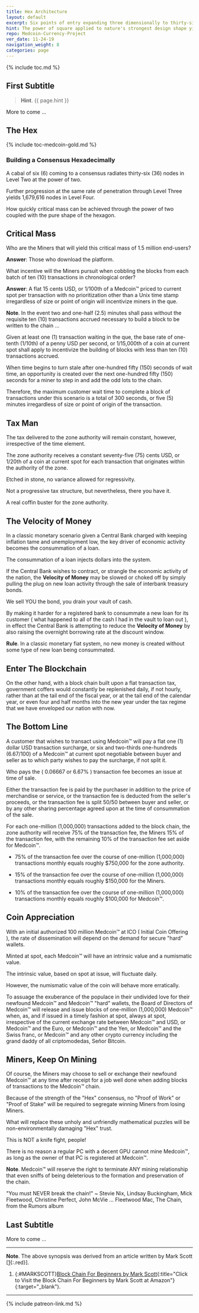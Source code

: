 ```yaml
---
title: Hex Architecture
layout: default
excerpt: Six points of entry expanding three dimensionally to thirty-six (36) nodes of consensus ...
hint: The power of square applied to nature's strongest design shape yields 1,296 nodes of consensus in Level Three.
repo: Medcoin-Currency-Project
ver_date: 11-24-19
navigation_weight: 8
categories: page
---
```

{% include toc.md %}

## First Subtitle

> **Hint**. {{ page.hint }}

More to come ...

## The Hex

{% include toc-medcoin-gold.md %}

### Building a Consensus Hexadecimally

A cabal of six (6) coming to a consensus radiates thirty-six (36) nodes in Level Two at the power of two.

Further progression at the same rate of penetration through Level Three yields 1,679,616 nodes in Level Four.

How quickly critical mass can be achieved through the power of two coupled with the pure shape of the hexagon.

## Critical Mass

Who are the Miners that will yield this critical mass of 1.5 million end-users?

**Answer**: Those who download the platform.

What incentive will the Miners pursuit when cobbling the blocks from each batch of ten (10) transactions in chronological order?

**Answer**: A flat 15 cents USD, or 1/100th of a Medcoin™ priced to current spot per transaction with no prioritization other than a Unix time stamp irregardless of size or point of origin will incentivize miners in the que.

**Note**. In the event two and one-half (2.5) minutes shall pass without the requisite ten (10) transactions accrued necessary to build a block to be written to the chain ...

Given at least one (1) transaction waiting in the que, the base rate of one-tenth (1/10th) of a penny USD per second, or 1/15,000th of a coin at current spot shall apply to incentivize the building of blocks with less than ten (10) transactions accrued.

When time begins to turn stale after one-hundred fifty (150) seconds of wait time, an opportunity is created over the next one-hundred fifty (150) seconds for a miner to step in and add the odd lots to the chain.

Therefore, the maximum customer wait time to complete a block of transactions under this scenario is a total of 300 seconds, or five (5) minutes irregardless of size or point of origin of the transaction.

## Tax Man

The tax delivered to the zone authority will remain constant, however, irrespective of the time element.

The zone authority receives a constant seventy-five (75) cents USD, or 1/20th of a coin at current spot for each transaction that originates within the authority of the zone.

Etched in stone, no variance allowed for regressivity.

Not a progressive tax structure, but nevertheless, there you have it.

A real coffin buster for the zone authority.

## The Velocity of Money

In a classic monetary scenario given a Central Bank charged with keeping inflation tame and unemployment low, the key driver of economic activity becomes the consummation of a loan.

The consummation of a loan injects dollars into the system.

If the Central Bank wishes to contract, or strangle the economic activity of the nation, the **Velocity of Money** may be slowed or choked off by simply pulling the plug on new loan activity through the sale of interbank treasury bonds.

We sell YOU the bond, you drain your vault of cash.

By making it harder for a registered bank to consummate a new loan for its customer ( what happened to all of the cash I had in the vault to loan out ), in effect the Central Bank is attempting to reduce the **Velocity of Money** by also raising the overnight borrowing rate at the discount window.

**Rule**. In a classic monetary fiat system, no new money is created without some type of new loan being consummated.

## Enter The Blockchain

On the other hand, with a block chain built upon a flat transaction tax, government coffers would constantly be replenished daily, if not hourly, rather than at the tail end of the fiscal year, or at the tail end of the calendar year, or even four and half months into the new year under the tax regime that we have enveloped our nation with now.

## The Bottom Line

A customer that wishes to transact using Medcoin™ will pay a flat one (1) dollar USD transaction surcharge, or six and two-thirds one-hundreds (6.67/100) of a Medcoin™ at current spot negotiable between buyer and seller as to which party wishes to pay the surcharge, if not split it.

Who pays the  ( 0.06667 or 6.67% ) transaction fee becomes an issue at time of sale.

Either the transaction fee is paid by the purchaser in addition to the price of merchandise or service, or the transaction fee is deducted from the seller's proceeds, or the transaction fee is split 50/50 between buyer and seller, or by any other sharing percentage agreed upon at the time of consummation of the sale.

For each one-million (1,000,000) transactions added to the block chain, the zone authority will receive 75% of the transaction fee, the Miners 15% of the transaction fee, with the remaining 10% of the transaction fee set aside for Medcoin™.

- 75% of the transaction fee over the course of one-million (1,000,000) transactions monthly equals roughly $750,000 for the zone authority.

- 15% of the transaction fee over the course of one-million (1,000,000) transactions monthly equals roughly $150,000 for the Miners.

- 10% of the transaction fee over the course of one-million (1,000,000) transactions monthly equals roughly $100,000 for Medcoin™.

## Coin Appreciation

With an initial authorized 100 million Medcoin™ at ICO ( Initial Coin Offering ), the rate of dissemination will depend on the demand for secure "hard" wallets.

Minted at spot, each Medcoin™ will have an intrinsic value and a numismatic value.

The intrinsic value, based on spot at issue, will fluctuate daily.

However, the numismatic value of the coin will behave more erratically.

To assuage the exuberance of the populace in their undivided love for their newfound Medcoin™ and Medcoin™ "hard" wallets, the Board of Directors of Medcoin™ will release and issue blocks of one-million (1,000,000) Medcoin™ when, as, and if issued in a timely fashion at spot, always at spot, irrespective of the current exchange rate between Medcoin™ and USD, or Medcoin™ and the Euro, or Medcoin™ and the Yen, or Medcoin™ and the Swiss franc, or Medcoin™ and any other crypto currency including the grand daddy of all criptomodedas, Señor Bitcoin.

## Miners, Keep On Mining

Of course, the Miners may choose to sell or exchange their newfound Medcoin™ at any time after receipt for a job well done when adding blocks of transactions to the Medcoin™ chain.

Because of the strength of the "Hex" consensus, no "Proof of Work" or "Proof of Stake" will be required to segregate winning Miners from losing Miners.

What will replace these unholy and unfriendly mathematical puzzles will be non-environmentally damaging "Hex" trust.

This is NOT a knife fight, people!

There is no reason a regular PC with a decent GPU cannot mine Medcoin™, as long as the owner of that PC is registered at Medcoin™.

**Note**. Medcoin™ will reserve the right to terminate ANY mining relationship that even sniffs of being deleterious to the formation and preservation of the chain.

"You must NEVER break the chain!" ~ Stevie Nix, Lindsay Buckingham, Mick Fleetwood, Christine Perfect, John McVie ... Fleetwood Mac, The Chain, from the Rumors album

## Last Subtitle

More to come ...

***

**Note**. The above synopsis was derived from an article written by Mark Scott [[1](#MARKSCOTT){:.red}].

1. {:#MARKSCOTT}[Block Chain For Beginners by Mark Scott](https://amzn.to/2Db1MbB){:title="Click to Visit the Block Chain For Beginners by Mark Scott at Amazon"}{:target="_blank").

***

{% include patreon-link.md %}
